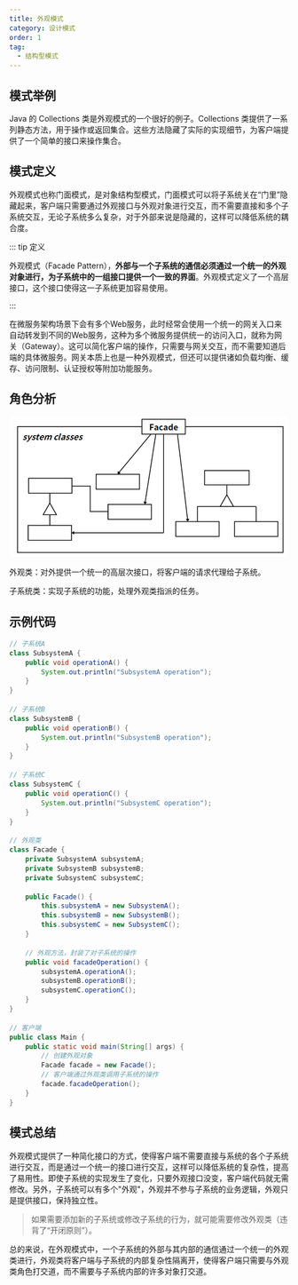 ```yaml
---
title: 外观模式
category: 设计模式
order: 1
tag:
  - 结构型模式
---
```


## 模式举例

Java 的 Collections 类是外观模式的一个很好的例子。Collections 类提供了一系列静态方法，用于操作或返回集合。这些方法隐藏了实际的实现细节，为客户端提供了一个简单的接口来操作集合。

## 模式定义

外观模式也称门面模式，是对象结构型模式，门面模式可以将子系统关在“门里”隐藏起来，客户端只需要通过外观接口与外观对象进行交互，而不需要直接和多个子系统交互，无论子系统多么复杂，对于外部来说是隐藏的，这样可以降低系统的耦合度。

::: tip 定义

外观模式（Facade  Pattern），**外部与一个子系统的通信必须通过一个统一的外观对象进行，为子系统中的一组接口提供一个一致的界面**。外观模式定义了一个高层接口，这个接口使得这一子系统更加容易使用。

:::

在微服务架构场景下会有多个Web服务，此时经常会使用一个统一的网关入口来自动转发到不同的Web服务，这种为多个微服务提供统一的访问入口，就称为网关（Gateway）。这可以简化客户端的操作，只需要与网关交互，而不需要知道后端的具体微服务。网关本质上也是一种外观模式，但还可以提供诸如负载均衡、缓存、访问限制、认证授权等附加功能服务。

## 角色分析

![img](images/01_外观模式/154ff000ea6e6bdc85dd92b8b40d66a9.png)

外观类：对外提供⼀个统⼀的高层次接口，将客户端的请求代理给子系统。

子系统类：实现子系统的功能，处理外观类指派的任务。

## 示例代码

```java
// 子系统A
class SubsystemA {
    public void operationA() {
        System.out.println("SubsystemA operation");
    }
}

// 子系统B
class SubsystemB {
    public void operationB() {
        System.out.println("SubsystemB operation");
    }
}

// 子系统C
class SubsystemC {
    public void operationC() {
        System.out.println("SubsystemC operation");
    }
}

// 外观类
class Facade {
    private SubsystemA subsystemA;
    private SubsystemB subsystemB;
    private SubsystemC subsystemC;

    public Facade() {
        this.subsystemA = new SubsystemA();
        this.subsystemB = new SubsystemB();
        this.subsystemC = new SubsystemC();
    }

    // 外观方法，封装了对子系统的操作
    public void facadeOperation() {
        subsystemA.operationA();
        subsystemB.operationB();
        subsystemC.operationC();
    }
}

// 客户端
public class Main {
    public static void main(String[] args) {
        // 创建外观对象
        Facade facade = new Facade();
        // 客户端通过外观类调用子系统的操作
        facade.facadeOperation();
    }
}
```

## 模式总结

外观模式提供了一种简化接口的方式，使得客户端不需要直接与系统的各个子系统进行交互，而是通过一个统一的接口进行交互，这样可以降低系统的复杂性，提高了易用性。即使子系统的实现发生了变化，只要外观接口没变，客户端代码就无需修改。另外，子系统可以有多个"外观"，外观并不参与子系统的业务逻辑，外观只是提供接口，保持独立性。

> 如果需要添加新的子系统或修改子系统的行为，就可能需要修改外观类（违背了“开闭原则”）。

总的来说，在外观模式中，一个子系统的外部与其内部的通信通过一个统一的外观类进行，外观类将客户端与子系统的内部复杂性隔离开，使得客户端只需要与外观类角色打交道，而不需要与子系统内部的许多对象打交道。